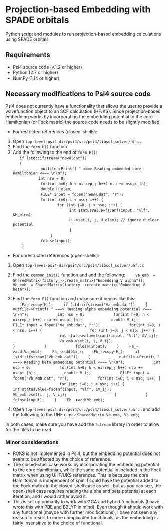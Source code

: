 # Projection-based Embedding with SPADE orbitals

Python script and modules to run projection-based embedding calculations using SPADE orbitals

## Requirements

* Psi4 source code (v.1.2 or higher)
* Python (2.7 or higher)
* NumPy (1.14 or higher) 

## Necessary modifications to Psi4 source code

Psi4 does not currently have a functionality that allows the user to provide a wavefunction object to an SCF calculation (HF/KS). Since projection-based embedding works by incorporating the embedding potential to the core Hamiltonian (or Fock matrix) the source code needs to be slightly modified. 

* For restricted references (closed-shells):

1. Open `top-level-psi4-dir/psi4/src/psi4/libscf_solver/hf.cc` 
2. Find the `form_H()` function
3. Add the following  to the end of `form_H()`:  
`    if (std::ifstream("newH.dat"))  `  
`    {  `  
&nbsp;&nbsp;&nbsp;&nbsp;&nbsp;&nbsp;&nbsp;&nbsp;`        outfile->Printf( " ===> Reading embedded core Hamiltonian <=== \n\n");`  
&nbsp;&nbsp;&nbsp;&nbsp;&nbsp;&nbsp;&nbsp;&nbsp;`        int nso = 0;  `  
&nbsp;&nbsp;&nbsp;&nbsp;&nbsp;&nbsp;&nbsp;&nbsp;`        for(int h=0; h < nirrep_; h++) nso += nsopi_[h];`  
&nbsp;&nbsp;&nbsp;&nbsp;&nbsp;&nbsp;&nbsp;&nbsp;`        double H_elem;`  
&nbsp;&nbsp;&nbsp;&nbsp;&nbsp;&nbsp;&nbsp;&nbsp;`        FILE* input = fopen("newH.dat", "r");`  
&nbsp;&nbsp;&nbsp;&nbsp;&nbsp;&nbsp;&nbsp;&nbsp;`        for(int i=0; i < nso; i++) {`  
&nbsp;&nbsp;&nbsp;&nbsp;&nbsp;&nbsp;&nbsp;&nbsp;&nbsp;&nbsp;&nbsp;&nbsp;&nbsp;&nbsp;&nbsp;&nbsp;`            for (int j=0; j < nso; j++) { `  
&nbsp;&nbsp;&nbsp;&nbsp;&nbsp;&nbsp;&nbsp;&nbsp;&nbsp;&nbsp;&nbsp;&nbsp;&nbsp;&nbsp;&nbsp;&nbsp;&nbsp;&nbsp;&nbsp;&nbsp;&nbsp;&nbsp;&nbsp;&nbsp;`            int statusvalue=fscanf(input, "%lf", &H_elem);`  
&nbsp;&nbsp;&nbsp;&nbsp;&nbsp;&nbsp;&nbsp;&nbsp;&nbsp;&nbsp;&nbsp;&nbsp;&nbsp;&nbsp;&nbsp;&nbsp;&nbsp;&nbsp;&nbsp;&nbsp;&nbsp;&nbsp;&nbsp;&nbsp;`            H_->set(i, j, H_elem); // ignore nuclear potential`  
&nbsp;&nbsp;&nbsp;&nbsp;&nbsp;&nbsp;&nbsp;&nbsp;&nbsp;&nbsp;&nbsp;&nbsp;&nbsp;&nbsp;&nbsp;&nbsp;&nbsp;&nbsp;&nbsp;&nbsp;&nbsp;&nbsp;&nbsp;&nbsp;`            }`  
&nbsp;&nbsp;&nbsp;&nbsp;&nbsp;&nbsp;&nbsp;&nbsp;&nbsp;&nbsp;&nbsp;&nbsp;&nbsp;&nbsp;&nbsp;&nbsp;`        }`  
&nbsp;&nbsp;&nbsp;&nbsp;&nbsp;&nbsp;&nbsp;&nbsp;`        fclose(input);`  
`    }`  
  
* For unrestricted references (open-shells):

1. Open `top-level-psi4-dir/psi4/src/psi4/libscf_solver/uhf.cc`
2. Find the `common_init()` function and add the following:
`    Va_emb  = SharedMatrix(factory_->create_matrix("Embedding V alpha"));`
`    Vb_emb  = SharedMatrix(factory_->create_matrix("Embedding V beta"));`


3. Find the `form_F()` function and make sure it begins like this:  
`    Fa_->copy(H_);`
`    if (std::ifstream("Va_emb.dat"))`
`    {`
&nbsp;&nbsp;&nbsp;&nbsp;&nbsp;&nbsp;&nbsp;&nbsp;`        outfile->Printf( " ===> Reading alpha embedding potential <=== \n\n");`
&nbsp;&nbsp;&nbsp;&nbsp;&nbsp;&nbsp;&nbsp;&nbsp;`        int nso = 0;`
&nbsp;&nbsp;&nbsp;&nbsp;&nbsp;&nbsp;&nbsp;&nbsp;`        for(int h=0; h < nirrep_; h++) nso += nsopi_[h];`
&nbsp;&nbsp;&nbsp;&nbsp;&nbsp;&nbsp;&nbsp;&nbsp;`        double V_ij;`
&nbsp;&nbsp;&nbsp;&nbsp;&nbsp;&nbsp;&nbsp;&nbsp;`        FILE* input = fopen("Va_emb.dat", "r");`
&nbsp;&nbsp;&nbsp;&nbsp;&nbsp;&nbsp;&nbsp;&nbsp;`        for(int i=0; i < nso; i++) {`
&nbsp;&nbsp;&nbsp;&nbsp;&nbsp;&nbsp;&nbsp;&nbsp;&nbsp;&nbsp;&nbsp;&nbsp;&nbsp;&nbsp;&nbsp;&nbsp;`            for (int j=0; j < nso; j++) {`
&nbsp;&nbsp;&nbsp;&nbsp;&nbsp;&nbsp;&nbsp;&nbsp;&nbsp;&nbsp;&nbsp;&nbsp;&nbsp;&nbsp;&nbsp;&nbsp;`            int statusvalue=fscanf(input, "%lf", &V_ij);`
&nbsp;&nbsp;&nbsp;&nbsp;&nbsp;&nbsp;&nbsp;&nbsp;&nbsp;&nbsp;&nbsp;&nbsp;&nbsp;&nbsp;&nbsp;&nbsp;`            Va_emb->set(i, j, V_ij);`
&nbsp;&nbsp;&nbsp;&nbsp;&nbsp;&nbsp;&nbsp;&nbsp;&nbsp;&nbsp;&nbsp;&nbsp;&nbsp;&nbsp;&nbsp;&nbsp;`            }`
&nbsp;&nbsp;&nbsp;&nbsp;&nbsp;&nbsp;&nbsp;&nbsp;`        }`
&nbsp;&nbsp;&nbsp;&nbsp;&nbsp;&nbsp;&nbsp;&nbsp;`        fclose(input);`
`    }`
`    Fa_->add(Va_emb);`
`    Fa_->add(Ga_);`
`    Fb_->copy(H_);`
`    if (std::ifstream("Vb_emb.dat"))`
`    {`
&nbsp;&nbsp;&nbsp;&nbsp;&nbsp;&nbsp;&nbsp;&nbsp;`        outfile->Printf( " ===> Reading beta embedding potential <=== \n\n");`
&nbsp;&nbsp;&nbsp;&nbsp;&nbsp;&nbsp;&nbsp;&nbsp;`        int nso = 0;`
&nbsp;&nbsp;&nbsp;&nbsp;&nbsp;&nbsp;&nbsp;&nbsp;`        for(int h=0; h < nirrep_; h++) nso += nsopi_[h];`
&nbsp;&nbsp;&nbsp;&nbsp;&nbsp;&nbsp;&nbsp;&nbsp;`        double V_ij;`
&nbsp;&nbsp;&nbsp;&nbsp;&nbsp;&nbsp;&nbsp;&nbsp;`        FILE* input = fopen("Vb_emb.dat", "r");`
&nbsp;&nbsp;&nbsp;&nbsp;&nbsp;&nbsp;&nbsp;&nbsp;`        for(int i=0; i < nso; i++) {`
&nbsp;&nbsp;&nbsp;&nbsp;&nbsp;&nbsp;&nbsp;&nbsp;&nbsp;&nbsp;&nbsp;&nbsp;&nbsp;&nbsp;&nbsp;&nbsp;`            for (int j=0; j < nso; j++) {`
&nbsp;&nbsp;&nbsp;&nbsp;&nbsp;&nbsp;&nbsp;&nbsp;&nbsp;&nbsp;&nbsp;&nbsp;&nbsp;&nbsp;&nbsp;&nbsp;`            int statusvalue=fscanf(input, "%lf", &V_ij);`
&nbsp;&nbsp;&nbsp;&nbsp;&nbsp;&nbsp;&nbsp;&nbsp;&nbsp;&nbsp;&nbsp;&nbsp;&nbsp;&nbsp;&nbsp;&nbsp;`            Vb_emb->set(i, j, V_ij);`
&nbsp;&nbsp;&nbsp;&nbsp;&nbsp;&nbsp;&nbsp;&nbsp;&nbsp;&nbsp;&nbsp;&nbsp;&nbsp;&nbsp;&nbsp;&nbsp;`            }`
&nbsp;&nbsp;&nbsp;&nbsp;&nbsp;&nbsp;&nbsp;&nbsp;`        }`
&nbsp;&nbsp;&nbsp;&nbsp;&nbsp;&nbsp;&nbsp;&nbsp;`        fclose(input);`
`    }`
`    Fb_->add(Vb_emb);`

4. Open `top-level-psi4-dir/psi4/src/psi4/libscf_solver/uhf.h` and add the following to the UHF class:
`
    SharedMatrix Va_emb, Vb_emb;
`
  
In both cases, make sure you have add the `fstream` library in order to allow for the files to be read.

### Minor considerations
* ROKS is not implemented in Psi4, but the embedding potential does not seem to be affected by the choice of reference.
* The closed-shell case works by incorporating the embedding potential to the core Hamiltonian, while the same potential in included in the Fock matrix when using UHF/UKS references. This is because the core Hamiltonian is independent of spin. I could have the potential added to the Fock matrix in the closed-shell case as well, but as you can see, the open-shell case requires reading the alpha and beta potential at each iteration, and I would rather avoid it.
* This is set up primarily to work with GGA and hybrid functionals (I have wrote this with PBE and B3LYP in mind). Even though it should work with any functional (maybe with further modifications), I have not seen any reason to resort to more complicated functionals, as the embedding is fairly insensitive to the choice of functional.
